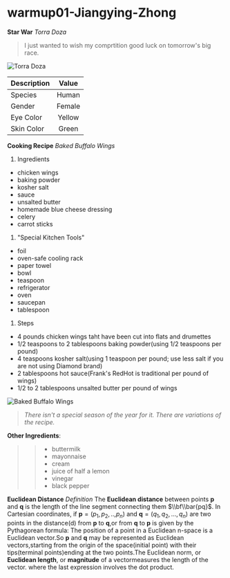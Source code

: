 warmup01-Jiangying-Zhong
================

**Star War**
*Torra Doza*

> I just wanted to wish my comprtition good luck on tomorrow's big race.

![Torra Doza](https://vignette.wikia.nocookie.net/starwars/images/1/1c/SWResistance-TorraDoza.jpg/revision/latest?cb=20180914205610)

| Description |  Value |
|-------------|:------:|
| Species     |  Human |
| Gender      | Female |
| Eye Color   | Yellow |
| Skin Color  |  Green |

**Cooking Recipe**
*Baked Buffalo Wings*

1.  Ingredients

-   chicken wings
-   baking powder
-   kosher salt
-   sauce
-   unsalted butter
-   homemade blue cheese dressing
-   celery
-   carrot sticks

1.  "Special Kitchen Tools"

-   foil
-   oven-safe cooling rack
-   paper towel
-   bowl
-   teaspoon
-   refrigerator
-   oven
-   saucepan
-   tablespoon

1.  Steps

-   4 pounds chicken wings taht have been cut into flats and drumettes
-   1/2 teaspoons to 2 tablespoons baking powder(using 1/2 teaspoons per pound)
-   4 teaspoons kosher salt(using 1 teaspoon per pound; use less salt if you are not using Diamond brand)
-   2 tablespoons hot sauce(Frank's RedHot is traditional per pound of wings)
-   1/2 to 2 tablespoons unsalted butter per pound of wings

![Baked Buffalo Wings](https://smittenkitchendotcom.files.wordpress.com/2019/01/oven-baked-buffalo-wings.jpg?w=1024)

> *There isn't a special season of the year for it.*
> *There are variations of the recipe.*

**Other Ingredients**:

> > -   buttermilk
> > -   mayonnaise
> > -   cream
> > -   juice of half a lemon
> > -   vinegar
> > -   black pepper

**Euclidean Distance**
*Definition*
The **Euclidean distance** between points **p** and **q** is the length of the line segment connecting them $\\bf\\bar{pq}$. In Cartesian coordinates, if **p** = (*p*<sub>1</sub>, *p*<sub>2</sub>, ..,*p*<sub>*n*</sub>) and **q** = (*q*<sub>1</sub>, *q*<sub>2</sub>, ..., *q*<sub>*n*</sub>) are two points in the distance(d) from **p** to **q**,or from **q** to **p** is given by the Pythagorean formula:
The position of a point in a Euclidean n-space is a Euclidean vector.So **p** and **q** may be represented as Euclidean vectors,starting from the origin of the space(initial point) with their tips(terminal points)ending at the two points.The Euclidean norm, or **Euclidean length**, or **magnitude** of a vectormeasures the length of the vector.
where the last expression involves the dot product.
